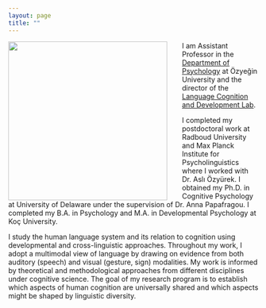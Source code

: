 ```yaml
---
layout: page
title: ""
---
```


<img align="left" style="margin-right: 30px" src="UnalPhoto.png" width="320" height="320">


I am Assistant Professor in the [Department of Psychology](https://www.ozyegin.edu.tr/en/department-psychology) at Özyeğin University and the director of the [Language Cognition and Development Lab](http://www.labs.ozyegin.edu.tr/gelisim/).

I completed my postdoctoral work at Radboud University and Max Planck Institute for Psycholinguistics where I worked with Dr. Aslı Özyürek.  I obtained my Ph.D. in Cognitive Psychology at University of Delaware under the supervision of Dr. Anna Papafragou. I completed my B.A. in Psychology and M.A. in Developmental Psychology at Koç University. 

I study the human language system and its relation to cognition using developmental and cross-linguistic approaches. Throughout my work, I adopt a multimodal view of language by drawing on evidence from both auditory (speech) and visual (gesture, sign) modalities. My work is informed by theoretical and methodological approaches from different disciplines under cognitive science. The goal of my research program is to establish which aspects of human cognition are universally shared and which aspects might be shaped by linguistic diversity. 
